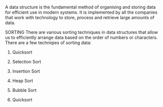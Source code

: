 A data structure is the fundamental method of organising and storing data for efficient use in modern systems. It is implemented by all the companies that work with technology to store, process and retrieve large amounts of data.

SORTING
There are various sorting techniques in data structures that allow us to efficiently arrange data based on the order of numbers or characters.
There are a few techniqies of sorting data:
1. Quicksort
2. Selection Sort
3. Insertion Sort
4. Heap Sort
5. Bubble Sort


1. Quicksort

